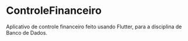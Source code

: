 # ControleFinanceiro
Aplicativo de controle financeiro feito usando Flutter, para a disciplina de Banco de Dados.
